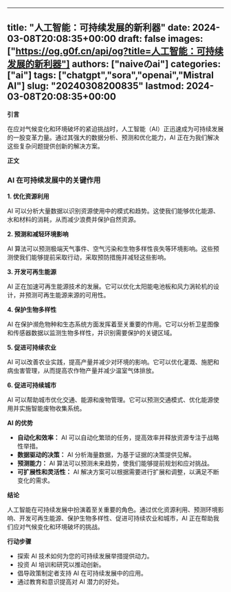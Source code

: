 
---
title: "人工智能：可持续发展的新利器"
date: 2024-03-08T20:08:35+00:00
draft: false
images: ["https://og.g0f.cn/api/og?title=人工智能：可持续发展的新利器"]
authors: ["naiveのai"]
categories: ["ai"]
tags: ["chatgpt","sora","openai","Mistral AI"]
slug: "20240308200835"
lastmod: 2024-03-08T20:08:35+00:00
---
**引言**

在应对气候变化和环境破坏的紧迫挑战时，人工智能（AI）正迅速成为可持续发展的一股变革力量。通过其强大的数据分析、预测和优化能力，AI 正在为我们解决这些复杂问题提供创新的解决方案。

**正文**

### AI 在可持续发展中的关键作用

**1. 优化资源利用**

AI 可以分析大量数据以识别资源使用中的模式和趋势。这使我们能够优化能源、水和材料的消耗，从而减少浪费并保护自然资源。

**2. 预测和减轻环境影响**

AI 算法可以预测极端天气事件、空气污染和生物多样性丧失等环境影响。这些预测使我们能够提前采取行动，采取预防措施并减轻这些影响。

**3. 开发可再生能源**

AI 正在加速可再生能源技术的发展。它可以优化太阳能电池板和风力涡轮机的设计，并预测可再生能源来源的可用性。

**4. 保护生物多样性**

AI 在保护濒危物种和生态系统方面发挥着至关重要的作用。它可以分析卫星图像和传感器数据以监测生物多样性，并识别需要保护的关键区域。

**5. 促进可持续农业**

AI 可以改善农业实践，提高产量并减少对环境的影响。它可以优化灌溉、施肥和病虫害管理，从而提高农作物产量并减少温室气体排放。

**6. 促进可持续城市**

AI 可以帮助城市优化交通、能源和废物管理。它可以预测交通模式、优化能源使用并实施智能废物收集系统。

**AI 的优势**

* **自动化和效率：** AI 可以自动化繁琐的任务，提高效率并释放资源专注于战略性举措。
* **数据驱动的决策：** AI 分析海量数据，为基于证据的决策提供见解。
* **预测能力：** AI 算法可以预测未来趋势，使我们能够提前规划和应对挑战。
* **可扩展性和灵活性：** AI 解决方案可以根据需要进行扩展和调整，以满足不断变化的需求。

**结论**

人工智能在可持续发展中扮演着至关重要的角色。通过优化资源利用、预测环境影响、开发可再生能源、保护生物多样性、促进可持续农业和城市，AI 正在帮助我们应对气候变化和环境破坏的挑战。

**行动步骤**

* 探索 AI 技术如何为您的可持续发展举措提供动力。
* 投资 AI 培训和研究以推动创新。
* 倡导政策制定者支持 AI 在可持续发展中的应用。
* 通过教育和意识提高对 AI 潜力的好处。